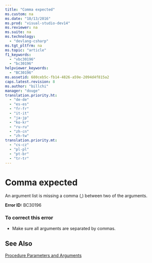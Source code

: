 ```yaml
---
title: "Comma expected"
ms.custom: na
ms.date: "10/13/2016"
ms.prod: "visual-studio-dev14"
ms.reviewer: na
ms.suite: na
ms.technology: 
  - "devlang-csharp"
ms.tgt_pltfrm: na
ms.topic: "article"
f1_keywords: 
  - "vbc30196"
  - "bc30196"
helpviewer_keywords: 
  - "BC30196"
ms.assetid: 680ceb5c-fb14-4826-a59e-2094d4f815a2
caps.latest.revision: 8
ms.author: "billchi"
manager: "douge"
translation.priority.ht: 
  - "de-de"
  - "es-es"
  - "fr-fr"
  - "it-it"
  - "ja-jp"
  - "ko-kr"
  - "ru-ru"
  - "zh-cn"
  - "zh-tw"
translation.priority.mt: 
  - "cs-cz"
  - "pl-pl"
  - "pt-br"
  - "tr-tr"
---
```

# Comma expected
An argument list is missing a comma (,) between two of the arguments.  
  
 **Error ID:** BC30196  
  
### To correct this error  
  
-   Make sure all arguments are separated by commas.  
  
## See Also  
 [Procedure Parameters and Arguments](../Topic/Procedure%20Parameters%20and%20Arguments%20\(Visual%20Basic\).md)